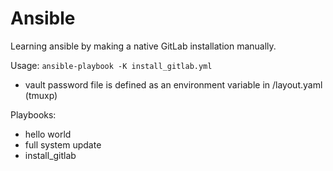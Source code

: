 # Ansible

Learning ansible by making a native GitLab installation manually.

Usage:
`ansible-playbook -K install_gitlab.yml`  
- vault password file is defined as an environment variable in /layout.yaml (tmuxp)

Playbooks:
- hello world
- full system update
- install_gitlab
